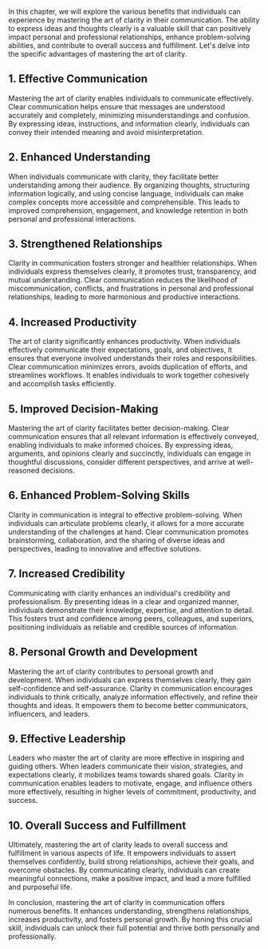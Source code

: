 
In this chapter, we will explore the various benefits that individuals can experience by mastering the art of clarity in their communication. The ability to express ideas and thoughts clearly is a valuable skill that can positively impact personal and professional relationships, enhance problem-solving abilities, and contribute to overall success and fulfillment. Let's delve into the specific advantages of mastering the art of clarity.

**1. Effective Communication**
------------------------------

Mastering the art of clarity enables individuals to communicate effectively. Clear communication helps ensure that messages are understood accurately and completely, minimizing misunderstandings and confusion. By expressing ideas, instructions, and information clearly, individuals can convey their intended meaning and avoid misinterpretation.

**2. Enhanced Understanding**
-----------------------------

When individuals communicate with clarity, they facilitate better understanding among their audience. By organizing thoughts, structuring information logically, and using concise language, individuals can make complex concepts more accessible and comprehensible. This leads to improved comprehension, engagement, and knowledge retention in both personal and professional interactions.

**3. Strengthened Relationships**
---------------------------------

Clarity in communication fosters stronger and healthier relationships. When individuals express themselves clearly, it promotes trust, transparency, and mutual understanding. Clear communication reduces the likelihood of miscommunication, conflicts, and frustrations in personal and professional relationships, leading to more harmonious and productive interactions.

**4. Increased Productivity**
-----------------------------

The art of clarity significantly enhances productivity. When individuals effectively communicate their expectations, goals, and objectives, it ensures that everyone involved understands their roles and responsibilities. Clear communication minimizes errors, avoids duplication of efforts, and streamlines workflows. It enables individuals to work together cohesively and accomplish tasks efficiently.

**5. Improved Decision-Making**
-------------------------------

Mastering the art of clarity facilitates better decision-making. Clear communication ensures that all relevant information is effectively conveyed, enabling individuals to make informed choices. By expressing ideas, arguments, and opinions clearly and succinctly, individuals can engage in thoughtful discussions, consider different perspectives, and arrive at well-reasoned decisions.

**6. Enhanced Problem-Solving Skills**
--------------------------------------

Clarity in communication is integral to effective problem-solving. When individuals can articulate problems clearly, it allows for a more accurate understanding of the challenges at hand. Clear communication promotes brainstorming, collaboration, and the sharing of diverse ideas and perspectives, leading to innovative and effective solutions.

**7. Increased Credibility**
----------------------------

Communicating with clarity enhances an individual's credibility and professionalism. By presenting ideas in a clear and organized manner, individuals demonstrate their knowledge, expertise, and attention to detail. This fosters trust and confidence among peers, colleagues, and superiors, positioning individuals as reliable and credible sources of information.

**8. Personal Growth and Development**
--------------------------------------

Mastering the art of clarity contributes to personal growth and development. When individuals can express themselves clearly, they gain self-confidence and self-assurance. Clarity in communication encourages individuals to think critically, analyze information effectively, and refine their thoughts and ideas. It empowers them to become better communicators, influencers, and leaders.

**9. Effective Leadership**
---------------------------

Leaders who master the art of clarity are more effective in inspiring and guiding others. When leaders communicate their vision, strategies, and expectations clearly, it mobilizes teams towards shared goals. Clarity in communication enables leaders to motivate, engage, and influence others more effectively, resulting in higher levels of commitment, productivity, and success.

**10. Overall Success and Fulfillment**
---------------------------------------

Ultimately, mastering the art of clarity leads to overall success and fulfillment in various aspects of life. It empowers individuals to assert themselves confidently, build strong relationships, achieve their goals, and overcome obstacles. By communicating clearly, individuals can create meaningful connections, make a positive impact, and lead a more fulfilled and purposeful life.

In conclusion, mastering the art of clarity in communication offers numerous benefits. It enhances understanding, strengthens relationships, increases productivity, and fosters personal growth. By honing this crucial skill, individuals can unlock their full potential and thrive both personally and professionally.
